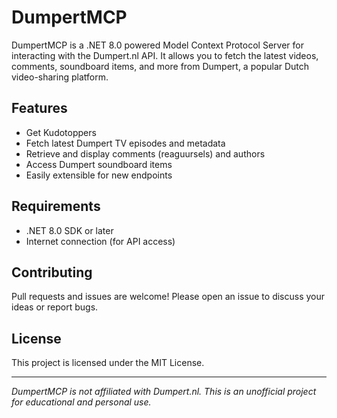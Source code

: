 # DumpertMCP

DumpertMCP is a .NET 8.0 powered Model Context Protocol Server for interacting with the Dumpert.nl API. It allows you to fetch the latest videos, comments, soundboard items, and more from Dumpert, a popular Dutch video-sharing platform.

## Features
- Get Kudotoppers
- Fetch latest Dumpert TV episodes and metadata
- Retrieve and display comments (reaguursels) and authors
- Access Dumpert soundboard items
- Easily extensible for new endpoints

## Requirements
- .NET 8.0 SDK or later
- Internet connection (for API access)

## Contributing
Pull requests and issues are welcome! Please open an issue to discuss your ideas or report bugs.

## License
This project is licensed under the MIT License.

---

*DumpertMCP is not affiliated with Dumpert.nl. This is an unofficial project for educational and personal use.*

